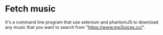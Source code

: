 # Fetch music
It's a command line program that use selenium and phantomJS to download any music that you want to search from "https://www.mp3juices.cc/".
